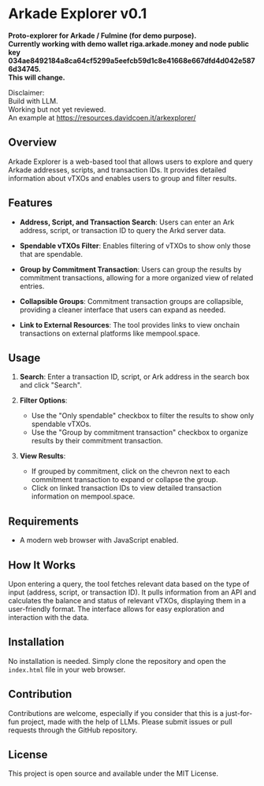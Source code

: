 
# Arkade Explorer v0.1
**Proto-explorer for Arkade / Fulmine (for demo purpose). <br>Currently working with demo wallet riga.arkade.money and node public key 034ae8492184a8ca64cf5299a5eefcb59d1c8e41668e667dfd4d042e5876d34745.**
<br>**This will change.**

Disclaimer:
<br>Build with LLM.
<br>Working but not yet reviewed.
<br>An example at https://resources.davidcoen.it/arkexplorer/


## Overview

Arkade Explorer is a web-based tool that allows users to explore and query Arkade addresses, scripts, and transaction IDs. It provides detailed information about vTXOs and enables users to group and filter results.

## Features

- **Address, Script, and Transaction Search**: Users can enter an Ark address, script, or transaction ID to query the Arkd server data.
  
- **Spendable vTXOs Filter**: Enables filtering of vTXOs to show only those that are spendable.

- **Group by Commitment Transaction**: Users can group the results by commitment transactions, allowing for a more organized view of related entries.

- **Collapsible Groups**: Commitment transaction groups are collapsible, providing a cleaner interface that users can expand as needed.

- **Link to External Resources**: The tool provides links to view onchain transactions on external platforms like mempool.space.

## Usage

1. **Search**: Enter a transaction ID, script, or Ark address in the search box and click "Search".

2. **Filter Options**: 
   - Use the "Only spendable" checkbox to filter the results to show only spendable vTXOs.
   - Use the "Group by commitment transaction" checkbox to organize results by their commitment transaction.

3. **View Results**: 
   - If grouped by commitment, click on the chevron next to each commitment transaction to expand or collapse the group.
   - Click on linked transaction IDs to view detailed transaction information on mempool.space.

## Requirements

- A modern web browser with JavaScript enabled.

## How It Works

Upon entering a query, the tool fetches relevant data based on the type of input (address, script, or transaction ID). It pulls information from an API and calculates the balance and status of relevant vTXOs, displaying them in a user-friendly format. The interface allows for easy exploration and interaction with the data.

## Installation

No installation is needed. Simply clone the repository and open the `index.html` file in your web browser.

## Contribution

Contributions are welcome, especially if you consider that this is a just-for-fun project, made with the help of LLMs. Please submit issues or pull requests through the GitHub repository.

## License

This project is open source and available under the MIT License.
